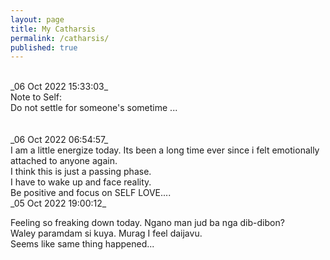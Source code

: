 ```yaml
---
layout: page
title: My Catharsis
permalink: /catharsis/
published: true
---
```

<br>
_06 Oct 2022 15:33:03_
<br>
Note to Self: 
<br>
Do not settle for someone's sometime ...
<br>
<br>
<br>
_06 Oct 2022 06:54:57_
<br>
I am a little energize today. Its been a long time ever since i felt emotionally attached to anyone again.
<br>
I think this is just a passing phase.
<br>
I have to wake up and face reality.
<br>
Be positive and focus on SELF LOVE....
<br>
_05 Oct 2022 19:00:12_

Feeling so freaking down today. Ngano man jud ba nga dib-dibon?
<br>
Waley paramdam si kuya. Murag I feel daijavu.
<br>
Seems like same thing happened...
<br>
<br>
<br>
